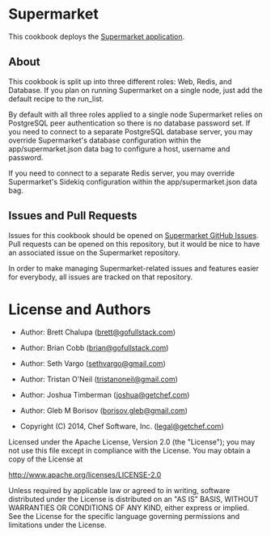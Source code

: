 # Supermarket

This cookbook deploys the [Supermarket application](https://github.com/chef/supermarket).

## About

This cookbook is split up into three different roles: Web, Redis, and Database. If you plan on running Supermarket
on a single node, just add the default recipe to the run_list.

By default with all three roles applied to a single node Supermarket relies on PostgreSQL peer authentication so there is no database password set. If you need to connect to a separate PostgreSQL database server, you may override Supermarket's database configuration within the app/supermarket.json data bag to configure a host, username and password.

If you need to connect to a separate Redis server, you may override Supermarket's Sidekiq configuration
within the app/supermarket.json data bag.

## Issues and Pull Requests

Issues for this cookbook should be opened on
[Supermarket GitHub Issues](https://github.com/chef/supermarket/issues). Pull
requests can be opened on this repository, but it would be nice to have an
associated issue on the Supermarket repository.

In order to make managing Supermarket-related issues and features easier for
everybody, all issues are tracked on that repository.

# License and Authors

- Author: Brett Chalupa (<brett@gofullstack.com>)
- Author: Brian Cobb (<brian@gofullstack.com>)
- Author: Seth Vargo (<sethvargo@gmail.com>)
- Author: Tristan O'Neil (<tristanoneil@gmail.com>)
- Author: Joshua Timberman (<joshua@getchef.com>)
- Author: Gleb M Borisov (<borisov.gleb@gmail.com>)

- Copyright (C) 2014, Chef Software, Inc. (<legal@getchef.com>)

Licensed under the Apache License, Version 2.0 (the "License");
you may not use this file except in compliance with the License.
You may obtain a copy of the License at

   http://www.apache.org/licenses/LICENSE-2.0

Unless required by applicable law or agreed to in writing, software
distributed under the License is distributed on an "AS IS" BASIS,
WITHOUT WARRANTIES OR CONDITIONS OF ANY KIND, either express or implied.
See the License for the specific language governing permissions and
limitations under the License.
